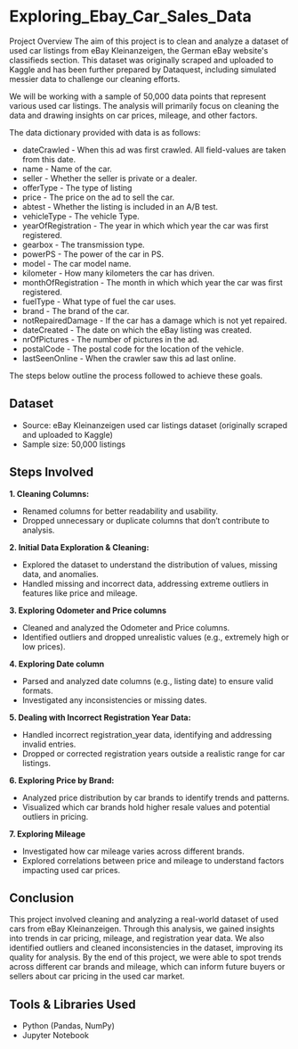 # Exploring_Ebay_Car_Sales_Data

Project Overview
The aim of this project is to clean and analyze a dataset of used car listings from eBay Kleinanzeigen, the German eBay website's classifieds section. This dataset was originally scraped and uploaded to Kaggle and has been further prepared by Dataquest, including simulated messier data to challenge our cleaning efforts.

We will be working with a sample of 50,000 data points that represent various used car listings. The analysis will primarily focus on cleaning the data and drawing insights on car prices, mileage, and other factors. 

The data dictionary provided with data is as follows:

- dateCrawled - When this ad was first crawled. All field-values are taken from this date.
- name - Name of the car.
- seller - Whether the seller is private or a dealer.
- offerType - The type of listing
- price - The price on the ad to sell the car.
- abtest - Whether the listing is included in an A/B test.
- vehicleType - The vehicle Type.
- yearOfRegistration - The year in which which year the car was first registered.
- gearbox - The transmission type.
- powerPS - The power of the car in PS.
- model - The car model name.
- kilometer - How many kilometers the car has driven.
- monthOfRegistration - The month in which which year the car was first registered.
- fuelType - What type of fuel the car uses.
- brand - The brand of the car.
- notRepairedDamage - If the car has a damage which is not yet repaired.
- dateCreated - The date on which the eBay listing was created.
- nrOfPictures - The number of pictures in the ad.
- postalCode - The postal code for the location of the vehicle.
- lastSeenOnline - When the crawler saw this ad last online.

The steps below outline the process followed to achieve these goals.

## Dataset
- Source: eBay Kleinanzeigen used car listings dataset (originally scraped and uploaded to Kaggle)
- Sample size: 50,000 listings

## Steps Involved 

**1. Cleaning Columns:**

- Renamed columns for better readability and usability.
- Dropped unnecessary or duplicate columns that don’t contribute to analysis.

**2. Initial Data Exploration & Cleaning:**

- Explored the dataset to understand the distribution of values, missing data, and anomalies.
- Handled missing and incorrect data, addressing extreme outliers in features like price and mileage.

**3. Exploring Odometer and Price columns**

- Cleaned and analyzed the Odometer and Price columns.
- Identified outliers and dropped unrealistic values (e.g., extremely high or low prices).

**4. Exploring Date column**

- Parsed and analyzed date columns (e.g., listing date) to ensure valid formats.
- Investigated any inconsistencies or missing dates.

**5. Dealing with Incorrect Registration Year Data:**

- Handled incorrect registration_year data, identifying and addressing invalid entries.
- Dropped or corrected registration years outside a realistic range for car listings.

 **6. Exploring Price by Brand:**

- Analyzed price distribution by car brands to identify trends and patterns.
- Visualized which car brands hold higher resale values and potential outliers in pricing.

**7. Exploring Mileage**

- Investigated how car mileage varies across different brands.
- Explored correlations between price and mileage to understand factors impacting used car prices.

## Conclusion 

This project involved cleaning and analyzing a real-world dataset of used cars from eBay Kleinanzeigen. Through this analysis, we gained insights into trends in car pricing, mileage, and registration year data. We also identified outliers and cleaned inconsistencies in the dataset, improving its quality for analysis. By the end of this project, we were able to spot trends across different car brands and mileage, which can inform future buyers or sellers about car pricing in the used car market.

## Tools & Libraries Used

- Python (Pandas, NumPy)
- Jupyter Notebook



  
